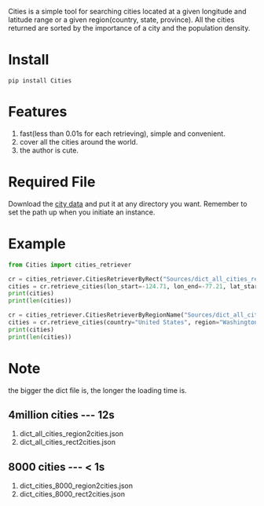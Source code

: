Cities is a simple tool for searching cities located at a given longitude and latitude range or a given region(country, state, province). 
All the cities returned are sorted by the importance of a city and the population density.

# Install
```commandline
pip install Cities
```

# Features
1. fast(less than 0.01s for each retrieving), simple and convenient.
2. cover all the cities around the world.
3. the author is cute.

# Required File
Download  the [city data](https://pan.baidu.com/s/10qjtq9jl7tLxXeypfJCrEg) and put it at any directory you want. Remember to set the path up when you initiate an instance.

# Example
```python
from Cities import cities_retriever

cr = cities_retriever.CitiesRetrieverByRect("Sources/dict_all_cities_rect2cities.json")
cities = cr.retrieve_cities(lon_start=-124.71, lon_end=-77.21, lat_start=25.24, lat_end=44.75, num=500) # num is optional, default: 999999
print(cities)
print(len(cities))

cr = cities_retriever.CitiesRetrieverByRegionName("Sources/dict_all_cities_region2cities.json")
cities = cr.retrieve_cities(country="United States", region="Washington", num=500) # region and num are optional
print(cities)
print(len(cities))
```
# Note
the bigger the dict file is, the longer the loading time is.
## 4million cities --- 12s
1. dict_all_cities_region2cities.json
2. dict_all_cities_rect2cities.json
## 8000 cities --- < 1s
1. dict_cities_8000_region2cities.json
2. dict_cities_8000_rect2cities.json